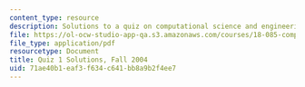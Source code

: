 ```yaml
---
content_type: resource
description: Solutions to a quiz on computational science and engineering.
file: https://ol-ocw-studio-app-qa.s3.amazonaws.com/courses/18-085-computational-science-and-engineering-i-fall-2008/71ae40b1eaf3f634c641bb8a9b2f4ee7_q1sols18085f04.pdf
file_type: application/pdf
resourcetype: Document
title: Quiz 1 Solutions, Fall 2004
uid: 71ae40b1-eaf3-f634-c641-bb8a9b2f4ee7
---
```

